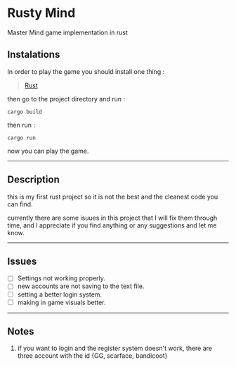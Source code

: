 # Rusty Mind

Master Mind game implementation in rust

## Instalations

In order to play the game you should install one thing :

> [Rust](https://www.rust-lang.org/tools/install)

then go to the project directory and run :

```cargo {.line-numbers}
cargo build
```

then run :

```cargo {.line-numbers}
cargo run
```

now you can play the game.

---

## Description

this is my first rust project so it is not the best and the cleanest code you can find.

currently there are some isuues in this project that I will fix them through time, and I appreciate if you find anything or any suggestions and let me know.

---

## Issues

- [ ] Settings not working properly.
- [ ] new accounts are not saving to the text file.
- [ ] setting a better login system.
- [ ] making in game visuals better.

---

## Notes

1. if you want to login and the register system doesn't work, there are three account with the id {GG, scarface, bandicoot}
